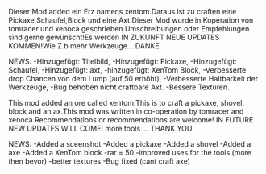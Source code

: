 Dieser Mod added ein Erz namens xentom.Daraus ist zu craften eine Pickaxe,Schaufel,Block und eine Axt.Dieser Mod wurde in Koperation von tomracer und xenoca geschrieben.Umschreibungen oder Empfehlungen sind gerne gewünscht!Es werden IN ZUKUNFT NEUE UPDATES KOMMEN!Wie Z.b mehr Werkzeuge...
DANKE

NEWS:
-Hinzugefügt: Titelbild,
-Hinzugefügt: Pickaxe,
-Hinzugefügt: Schaufel,
-Hinzugefügt: axt,
-hinzugefügt: XenTom Block,
-Verbesserte drop Chancen von dem Lump (auf 50 erhöht),
-Verbesserte Haltbarkeit der Werkzeuge,
-Bug behoben nicht craftbare Axt.
-Bessere Texturen.

This mod added an ore called xentom.This is to craft a pickaxe, shovel, block and an ax.This mod was written in co-operation by tomracer and xenoca.Recommendations or recommendations are welcome! IN FUTURE NEW UPDATES WILL COME! more tools ...
THANK YOU


NEWS:
-Added a sceenshot
-Added a pickaxe
-Added a shovel
-Added a axe
-Added a XenTom block
-rar = 50
-improved uses for the tools (more then bevor)
-better textures
-Bug fixed (cant craft axe)


